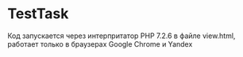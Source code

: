 # TestTask
Код запускается через интерпритатор PHP 7.2.6 в файле view.html, работает только в браузерах Google Chrome и Yandex

